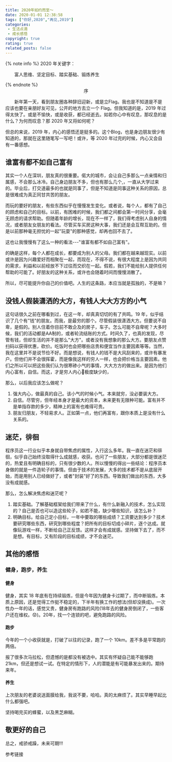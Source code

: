 ```yaml
---
title: 2020年如约而至～
date: 2020-01-01 12:38:58
tags: ["你好,2020","再见,2019"]
categories:
 - 生活点滴
 - 成长感悟
copyright: true
rating: true
related_posts: false
---
```


<div sytle="">
{% note info %}
2020 年关键字：</br>
    <p style="text-indent:2em;">富人思维、坚定目标、踏实基础、锻炼养生</p>
{% endnote %}
</div>

<div style="text-align: center;">序</div>


<p style="text-indent:2em;">新年第一天，看到朋友圈各种辞旧迎新，或是立Flag。我也是不知道是不是应该也要在亲朋好友可见，公开的地方去立一个 Flag。但我知道的是，2019 年过得太快了。或是不愉快，或是收获，都已经逝去。如若你心中有叹息，那叹息的是什么？为何而叹息？那 2020 年又将如何呢？

但总的来说，2019 年，内心的感悟还是挺多的。这个Blog，也是身边朋友很少有知道的，那就在这里随笔写一写吧！或许，等 2020 年过完的时候，内心又会自有一番感想。</p>

<!-- more -->

## 谁富有都不如自己富有

其实一个人在深圳，朋友真的很重要。偌大的城市，会让自己多那么一点亲情和归属感，不会那么冰冷。自己身边朋友不多，但也有那么几个,，一直从大学过来的。毕业后，打交道最多的也就是同事了，但是不知道是同事这种关系的原因，总是很难成为真正同甘共苦的朋友。

而玩的要好的朋友，有些东西似乎在慢慢发生变化。或者说，每个人，都有了自己的顾虑和自己的目标。以前，有困难的时候，我们都之间都会第一时间分享，会毫无顾虑的请求帮助。但随着年龄的增长，现在不一样了，我们得考虑别人自身的情况，或者朋友女朋友的看法。尽管买车买房这种大事，我们还是会互帮互助的。但是以前那种毫无担忧的一起"玩耍"的那种感觉，却再也回不去了。

这也让我慢慢有了这么一种的看法---"谁富有都不如自己富有"。

的确是这样，每个人都在成长，都要成为别人的父母。我们都在越来越现实。以前或许是因为兴趣爱好而相聚在一起，而现在，不得不说，有很大程度上是因为共同的需求，利益和以前经放不下过往而交织在一起。假若，我们不能给别人提供任何帮助的可能了。好朋友的这种关系，或许也会随着时间而慢慢消散了。

所以，尽可能提升你自己的价值吧。人生的这条路，本应当就是孤独的，不是嘛？

## 没钱人假装潇洒的大方，有钱人大大方方的小气

这句话很久之前在哪看到过，在这一年，却真真切切的有了共鸣。19 年，似乎结识了几个有"钱"的朋友。而我，是最穷的那个。尽管假装很潇洒大方。但要说不自卑，是假的。别人住着你目前不敢企及的房子，车子。怎么可能不自卑呢？大多时候，我们的活动都是AA制的，或者轮流结账的方式。时间久了，也真的发现，尽管有钱，但却生活的并不是那么"大方"。或者没有我想象的那么大方。要朋友点赞扫码以获得优惠，砍价。吃饭时也会把哪些店贵和便宜当作主要因素等等。当然，我在这里并不是说节俭不好。而是想说，有钱人的钱不是大风刮来的，或许有暴发户。但他们并不会很挥霍，而是像我这样的穷人一样，也会把价格当主要因素。他们之所以可以把这些我们认为很寒碜小气的事情，大大方方的做出来。是因为他们内心富有，自信。而这，才是穷人内心极度缺少的，

那么，以后我应该怎么做呢？

1. 强大内心，做最真的自己。该小气的时候小气。本来就穷，没必要装大方。
2. 自信。尽管穷，但年经本身才是最大的资本，未来更有无限种可能。富有并不是单指存款的多少，精神上的富有也难得可贵。
3. 朋友归朋友，不轻易求人。正如第一点，他们再富有，跟你本质上是没有什么关系的。

## 迷茫，徘徊

程序员这一行业似乎本身就自带焦虑的属性，入行这么多年。我一直在迷茫和徘徊，似乎自己始终没取得什么成就感，收获。也问了一些朋友，大部分都是很迷茫的，热爱且有明确目标的，只有很少数的人。所以慢慢的得出一些结论：程序员本身做的就是一件造轮子的事情。但由于技术的发展，大多的技术都不是从底层开始，而是用别人已经做好了，或者"封装"好了的东西。导致我们做出的东西，大多没有成就感。

那么，怎么解决焦虑和迷茫呢？

1. 踏实基础。了解基础框架给我们带来了什么，有什么新融入的技术，怎么实现的？自己是否也可以造这些轮子，如若不能，缺少哪些知识，该怎么补？
2. 明确目标。给自己定小目标，一年中要取的哪些成绩？工资要达到多少？技术要研究哪些东西，研究到哪些程度？把所有的目标切成小碎片，逐个达成。就像玩游戏一样，不断给自己正反馈。这样才会有成就感。坚持做下去了，而不是想。有目标，又有阶段的目标成绩，才不会迷茫。

## 其他的感悟

### 健身，跑步，养生

#### 健身

健身，其实 18 年底有在持续锻炼，但是今年因为健身卡过期了，而中断锻炼。本质上原因，还是觉得工作挺不稳定的，下半年有换工作的想法(但却没换成)。一次性办一年的话，感觉又贵，健身房有跑路的风险(18年去的健身房倒闭了，一些客户还在维权。:worried:)。20年，找一个连锁的吧，避免跑路的风险。

#### 跑步

今年的一个小收获就是，打破了以往的记录，跑了一个 10km。差不多是平常跑的两倍。

报了很多次马拉松，但遗憾的是都没有被选中。其实有怀疑自己能不能够跑 21km，但还是想试一试。在特定的情形下，人的潜能是有可能暴发出来的。期待来年。

#### 养生

上次朋友的老婆说送面膜给我，我说不要，哈哈。真的太麻烦了。其实早睡早起比什么都强吧。

坚持喝完买的蜂蜜，以及黑芝麻糊。

## 敬更好的自己

总之，戒骄戒躁，未来可期!!!

<div class="reference-linking">参考链接</div>
